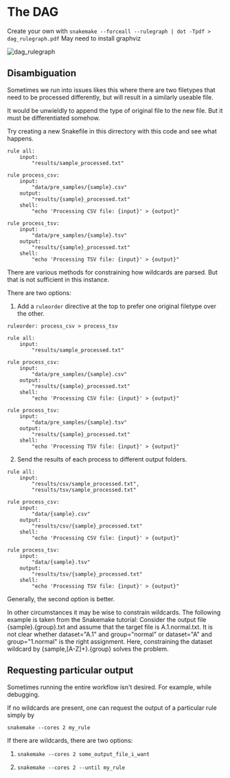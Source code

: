 # The DAG

Create your own with `snakemake --forceall --rulegraph | dot -Tpdf > dag_rulegraph.pdf`
May need to install graphviz

![dag_rulegraph](https://github.com/user-attachments/assets/bee97cbd-049a-4889-9ed4-3da6b5d790c3)

## Disambiguation

Sometimes we run into issues likes this where there are two filetypes that need to be processed differently, but will result in a similarly useable file.

It would be unwieldly to append the type of original file to the new file. But it must be differentiated somehow. 

Try creating a new Snakefile in this dirrectory with this code and see what happens.

```snakemake
rule all:
    input:
        "results/sample_processed.txt"

rule process_csv:
    input:
        "data/pre_samples/{sample}.csv"
    output:
        "results/{sample}_processed.txt"
    shell:
        "echo 'Processing CSV file: {input}' > {output}"

rule process_tsv:
    input:
        "data/pre_samples/{sample}.tsv"
    output:
        "results/{sample}_processed.txt"
    shell:
        "echo 'Processing TSV file: {input}' > {output}"
```

There are various methods for constraining how wildcards are parsed. But that is not sufficient in this instance.

There are two options:
1. Add a `ruleorder` directive at the top to prefer one original filetype over the other.
```snakemake
ruleorder: process_csv > process_tsv

rule all:
    input:
        "results/sample_processed.txt"

rule process_csv:
    input:
        "data/pre_samples/{sample}.csv"
    output:
        "results/{sample}_processed.txt"
    shell:
        "echo 'Processing CSV file: {input}' > {output}"

rule process_tsv:
    input:
        "data/pre_samples/{sample}.tsv"
    output:
        "results/{sample}_processed.txt"
    shell:
        "echo 'Processing TSV file: {input}' > {output}"
```
  
2. Send the results of each process to different output folders.

```snakemake
rule all:
    input:
        "results/csv/sample_processed.txt",
        "results/tsv/sample_processed.txt"

rule process_csv:
    input:
        "data/{sample}.csv"
    output:
        "results/csv/{sample}_processed.txt"
    shell:
        "echo 'Processing CSV file: {input}' > {output}"

rule process_tsv:
    input:
        "data/{sample}.tsv"
    output:
        "results/tsv/{sample}_processed.txt"
    shell:
        "echo 'Processing TSV file: {input}' > {output}"
```
Generally, the second option is better.

In other circumstances it may be wise to constrain wildcards. The following example is taken from the Snakemake tutorial:
Consider the output file {sample}.{group}.txt and assume that the target file is A.1.normal.txt. It is not clear whether dataset="A.1" and group="normal" or dataset="A" and group="1.normal" is the right assignment. Here, constraining the dataset wildcard by {sample,[A-Z]+}.{group} solves the problem.


## Requesting particular output

Sometimes running the entire workflow isn't desired. For example, while debugging. 

If no wildcards are present, one can request the output of a particular rule simply by
```snakemake
snakemake --cores 2 my_rule
```

If there are wildcards, there are two options:

1. ```snakemake
   snakemake --cores 2 some_output_file_i_want
   ```
2. ```snakemake
   snakemake --cores 2 --until my_rule
   ```
